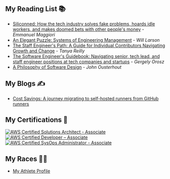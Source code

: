 ## My Reading List 📚
- [Siliconned: How the tech industry solves fake problems, hoards idle workers, and makes doomed bets with other people's money](https://a.co/d/1vqNduI) - *Emmanuel Maggiori*
- [An Elegant Puzzle: Systems of Engineering Management](https://a.co/d/fPFmqR1) - *Will Larson*
- [The Staff Engineer's Path: A Guide for Individual Contributors Navigating Growth and Change](https://a.co/d/5SJdj7b) - *Tanya Reilly*
- [The Software Engineer's Guidebook: Navigating senior, tech lead, and staff engineer positions at tech companies and startups](https://a.co/d/gtJkU63) - *Gergely Orosz*
- [A Philosophy of Software Design](https://a.co/d/fW2mRDM) - *John Ousterhout*

## My Blogs ✍️
- [Cost Savings: A journey migrating to self-hosted runners from GitHub runners](https://itsjan.medium.com/cost-savings-our-journey-migrating-to-self-hosted-runners-from-github-runners-53e3e3f1df23)

## My Certifications 🌱

[![AWS Certified Solutions Architect - Associate](https://images.credly.com/size/200x200/images/0e284c3f-5164-4b21-8660-0d84737941bc/image.png)](https://www.credly.com/badges/24bba1ee-6f53-42d0-8906-9426ce158bcc "AWS Certified Solutions Architect - Associate")
[![AWS Certified Developer – Associate](https://images.credly.com/size/200x200/images/b9feab85-1a43-4f6c-99a5-631b88d5461b/image.png)](https://www.credly.com/badges/d4ca54d7-775f-4913-91cd-234fb9508b50 "AWS Certified Developer – Associate")
[![AWS Certified SysOps Administrator - Associate](https://images.credly.com/size/200x200/images/f0d3fbb9-bfa7-4017-9989-7bde8eaf42b1/image.png)](https://www.credly.com/badges/39e08996-269e-444b-a06d-ba65752cd5fb "AWS Certified SysOps Administrator – Associate")

## My Races 🏃🏻
- [My Athlete Profile](https://www.athlinks.com/athletes/558349757)